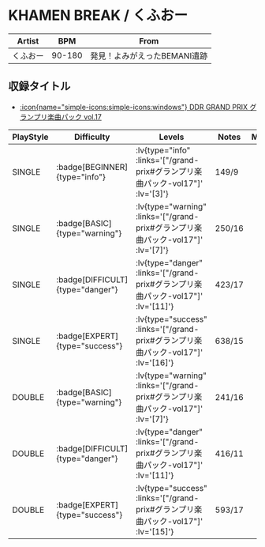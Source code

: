 # KHAMEN BREAK / くふおー

|Artist|BPM|From|
|------|---|----|
|くふおー|90-180|発見！よみがえったBEMANI遺跡|

## 収録タイトル

- [ :icon{name="simple-icons:simple-icons:windows"} DDR GRAND PRIX グランプリ楽曲パック vol.17](/grand-prix#グランプリ楽曲パック-vol17)

|PlayStyle|Difficulty|Levels|Notes|Movie|
|---------|----------|------|-----|-----|
|SINGLE| :badge[BEGINNER]{type="info"} | :lv{type="info" :links='["/grand-prix#グランプリ楽曲パック-vol17"]' :lv='[3]'} |149/9||
|SINGLE| :badge[BASIC]{type="warning"} | :lv{type="warning" :links='["/grand-prix#グランプリ楽曲パック-vol17"]' :lv='[7]'} |250/16||
|SINGLE| :badge[DIFFICULT]{type="danger"} | :lv{type="danger" :links='["/grand-prix#グランプリ楽曲パック-vol17"]' :lv='[11]'} |423/17||
|SINGLE| :badge[EXPERT]{type="success"} | :lv{type="success" :links='["/grand-prix#グランプリ楽曲パック-vol17"]' :lv='[16]'} |638/15||
|DOUBLE| :badge[BASIC]{type="warning"} | :lv{type="warning" :links='["/grand-prix#グランプリ楽曲パック-vol17"]' :lv='[7]'} |241/16||
|DOUBLE| :badge[DIFFICULT]{type="danger"} | :lv{type="danger" :links='["/grand-prix#グランプリ楽曲パック-vol17"]' :lv='[11]'} |416/11||
|DOUBLE| :badge[EXPERT]{type="success"} | :lv{type="success" :links='["/grand-prix#グランプリ楽曲パック-vol17"]' :lv='[15]'} |593/17||
